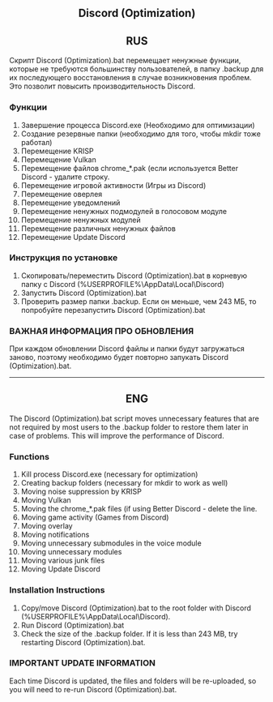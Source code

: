 <h2 align="center">Discord (Optimization)</h2>

<h2 align="center">RUS</h2>

Скрипт Discord (Optimization).bat перемещает ненужные функции, которые не требуются большинству пользователей, в папку .backup для их последующего восстановления в случае возникновения проблем. Это позволит повысить производительность Discord.

### Функции
1. Завершение процесса Discord.exe (Необходимо для оптимизации)
2. Создание резервные папки (необходимо для того, чтобы mkdir тоже работал)
3. Перемещение KRISP
4. Перемещение Vulkan
5. Перемещение файлов chrome_*.pak (если используется Better Discord - удалите строку.
6. Перемещение игровой активности (Игры из Discord)
7. Перемещение оверлея
8. Перемещение уведомлений
9. Перемещение ненужных подмодулей в голосовом модуле
10. Перемещение ненужных модулей
11. Перемещение различных ненужных файлов
12. Перемещение Update Discord

### Инструкция по установке
1. Скопировать/переместить Discord (Optimization).bat в корневую папку с Discord (%USERPROFILE%\AppData\Local\Discord)
2. Запустить Discord (Optimization).bat
3. Проверить размер папки .backup. Если он меньше, чем 243 МБ, то попробуйте перезапустить Discord (Optimization).bat

### ВАЖНАЯ ИНФОРМАЦИЯ ПРО ОБНОВЛЕНИЯ
При каждом обновлении Discord файлы и папки будут загружаться заново, поэтому необходимо будет повторно запукать Discord (Optimization).bat.

---
<h2 align="center">ENG</h2>
The Discord (Optimization).bat script moves unnecessary features that are not required by most users to the .backup folder to restore them later in case of problems. This will improve the performance of Discord.

### Functions
1. Kill process Discord.exe (necessary for optimization)
2. Creating backup folders (necessary for mkdir to work as well)
3. Moving noise suppression by KRISP
4. Moving Vulkan
5. Moving the chrome_*.pak files (if using Better Discord - delete the line.
6. Moving game activity (Games from Discord)
7. Moving overlay
8. Moving notifications
9. Moving unnecessary submodules in the voice module
10. Moving unnecessary modules
11. Moving various junk files
12. Moving Update Discord

### Installation Instructions
1. Copy/move Discord (Optimization).bat to the root folder with Discord (%USERPROFILE%\AppData\Local\Discord).
2. Run Discord (Optimization).bat
3. Check the size of the .backup folder. If it is less than 243 MB, try restarting Discord (Optimization).bat.

### IMPORTANT UPDATE INFORMATION
Each time Discord is updated, the files and folders will be re-uploaded, so you will need to re-run Discord (Optimization).bat.
